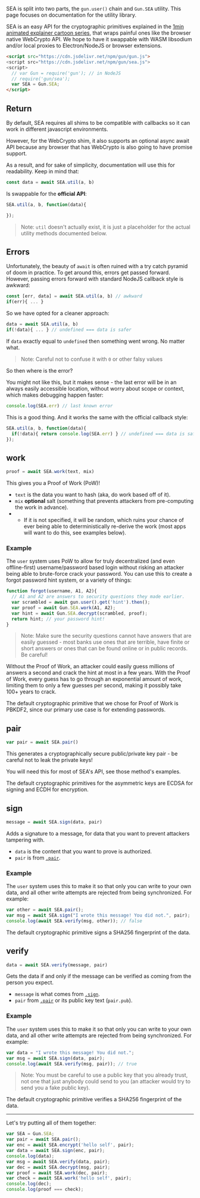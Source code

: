 SEA is split into two parts, the `gun.user()` chain and `Gun.SEA` utility. This page focuses on documentation for the utility library.

SEA is an easy API for the cryptographic primitives explained in the [1min animated explainer cartoon series](https://gun.eco/explainers/data/security.html), that wraps painful ones like the browser native WebCrypto API. We hope to have it swappable with WASM libsodium and/or local proxies to Electron/NodeJS or browser extensions.

```html
<script src="https://cdn.jsdelivr.net/npm/gun/gun.js">
<script src="https://cdn.jsdelivr.net/npm/gun/sea.js">
<script>
  // var Gun = require('gun'); // in NodeJS 
  // require('gun/sea');
  var SEA = Gun.SEA;
</script>
```

## Return

By default, SEA requires all shims to be compatible with callbacks so it can work in different javascript environments.

However, for the WebCrypto shim, it also supports an optional async await API because any browser that has WebCrypto is also going to have promise support.

As a result, and for sake of simplicity, documentation will use this for readability. Keep in mind that:

```javascript
const data = await SEA.util(a, b)
```

Is swappable for the **official API**:

```javascript
SEA.util(a, b, function(data){

});
```

 > Note: `util` doesn't actually exist, it is just a placeholder for the actual utility methods documented below.

## Errors

Unfortunately, the beauty of `await` is often ruined with a try catch pyramid of doom in practice. To get around this, errors get passed forward. However, passing errors forward with standard NodeJS callback style is awkward:

```javascript
const [err, data] = await SEA.util(a, b) // awkward
if(err){ ... }
```

So we have opted for a cleaner approach:

```javascript
data = await SEA.util(a, b)
if(!data){ ... } // undefined === data is safer
```

If `data` exactly equal to `undefined` then something went wrong. No matter what.

> Note: Careful not to confuse it with `0` or other falsy values

So then where is the error?

You might not like this, but it makes sense - the last error will be in an always easily accessible location, without worry about scope or context, which makes debugging happen faster:

```javascript
console.log(SEA.err) // last known error
```

This is a good thing. And it works the same with the official callback style:

```javascript
SEA.util(a, b, function(data){
  if(!data){ return console.log(SEA.err) } // undefined === data is safer
});
```

## work

```javascript
proof = await SEA.work(text, mix)
```

This gives you a Proof of Work (PoW)!

 - `text` is the data you want to hash (aka, do work based off of it).
 - `mix` **optional** salt (something that prevents attackers from pre-computing the work in advance).
 - - If it is not specified, it will be random, which ruins your chance of ever being able to deterministically re-derive the work (most apps will want to do this, see examples below).

### Example

The `user` system uses PoW to allow for truly decentralized (and even offline-first) username/password based login without risking an attacker being able to brute-force crack your password. You can use this to create a forgot password hint system, or a variety of things:

```javascript
function forgot(username, A1, A2){
  // A1 and A2 are answers to security questions they made earlier.
  var scrambled = await gun.user().get('hint').then();
  var proof = await Gun.SEA.work(A1, A2);
  var hint = await Gun.SEA.decrypt(scrambled, proof);
  return hint; // your password hint!
}
```

 > Note: Make sure the security questions cannot have answers that are easily guessed - most banks use ones that are terrible, have finite or short answers or ones that can be found online or in public records. Be careful!

Without the Proof of Work, an attacker could easily guess millions of answers a second and crack the hint at most in a few years. With the Proof of Work, every guess has to go through an exponential amount of work, limiting them to only a few guesses per second, making it possibly take 100+ years to crack.

The default cryptographic primitive that we chose for Proof of Work is PBKDF2, since our primary use case is for extending passwords.

## pair
 
```javascript
var pair = await SEA.pair()
```

This generates a cryptographically secure public/private key pair - be careful not to leak the private keys!

You will need this for most of SEA's API, see those method's examples.

The default cryptographic primitives for the asymmetric keys are ECDSA for signing and ECDH for encryption.

## sign

```javascript
message = await SEA.sign(data, pair)
```

Adds a signature to a message, for data that you want to prevent attackers tampering with.

 - `data` is the content that you want to prove is authorized.
 - `pair` is from [`.pair`](#pair).

### Example

The `user` system uses this to make it so that only you can write to your own data, and all other write attempts are rejected from being synchronized. For example:

```javascript
var other = await SEA.pair();
var msg = await SEA.sign("I wrote this message! You did not.", pair);
console.log(await SEA.verify(msg, other)); // false
```

The default cryptographic primitive signs a SHA256 fingerprint of the data.

## verify

```javascript
data = await SEA.verify(message, pair)
```

Gets the data if and only if the message can be verified as coming from the person you expect.

 - `message` is what comes from [`.sign`](#sign).
 - `pair` from [`.pair`](#pair) or its public key text (`pair.pub`).

### Example

The `user` system uses this to make it so that only you can write to your own data, and all other write attempts are rejected from being synchronized. For example:

```javascript
var data = "I wrote this message! You did not.";
var msg = await SEA.sign(data, pair);
console.log(await SEA.verify(msg, pair)); // true
```

> Note: You must be careful to use a public key that you already trust, not one that just anybody could send to you (an attacker would try to send you a fake public key).

The default cryptographic primitive verifies a SHA256 fingerprint of the data.


---

Let's try putting all of them together:

```javascript
var SEA = Gun.SEA;
var pair = await SEA.pair();
var enc = await SEA.encrypt('hello self', pair);
var data = await SEA.sign(enc, pair);
console.log(data);
var msg = await SEA.verify(data, pair);
var dec = await SEA.decrypt(msg, pair);
var proof = await SEA.work(dec, pair);
var check = await SEA.work('hello self', pair);
console.log(dec);
console.log(proof === check);
```